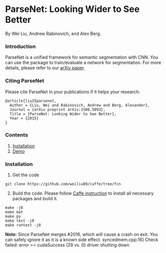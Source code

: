 # ParseNet: Looking Wider to See Better

By Wei Liu, Andrew Rabinovich, and Alex Berg.

### Introduction

ParseNet is a unified framework for semantic segmentation with CNN. You can use the package to train/evaluate a network for segmentation. For more details, please refer to our [arXiv paper](http://arxiv.org/abs/).

### Citing ParseNet

Please cite ParseNet in your publications if it helps your research:

    @article{liu15parsenet,
      Author = {Liu, Wei and Rabinovich, Andrew and Berg, Alexander},
      Journal = {arXiv preprint arXiv:1506.5093},
      Title = {ParseNet: Looking Wider to See Better},
      Year = {2015}
    }

### Contents
1. [Installation](#installation)
2. [Demo](#demo)

### Installation
1. Get the code
  ```Shell
  git clone https://github.com/weiliu89/caffe/tree/fcn
  ```

2. Build the code. Please follow [Caffe instruction](http://caffe.berkeleyvision.org/installation.html) to install all necessary packages and build it.
  ```Shell
  make -j8
  make mat
  make py
  make test -j8
  make runtest -j8
  ```

  **Note:** Since ParseNet merges #2016, which will cause a crash on exit. You can safely ignore it as it is a known side effect.
    syncedmem.cpp:16] Check failed: error == cudaSuccess (29 vs. 0) driver shutting down
